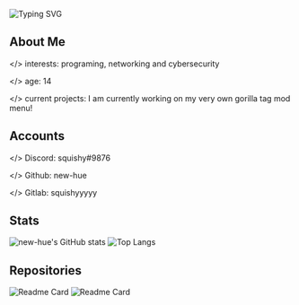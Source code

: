 ![Typing SVG](https://readme-typing-svg.herokuapp.com/?lines=Hello+World!;I'm+</squishy>;I+like+programming+and+gaming!)
## About Me
</> interests: programing, networking and cybersecurity

</> age: 14

</> current projects: I am currently working on my very own gorilla tag mod menu!
## Accounts
</> Discord: squishy#9876

</> Github: new-hue

</> Gitlab: squishyyyyy
## Stats
![new-hue's GitHub stats](https://github-readme-stats.vercel.app/api?username=new-hue&show_icons=true)
![Top Langs](https://github-readme-stats.vercel.app/api/top-langs/?username=new-hue)
## Repositories
![Readme Card](https://github-readme-stats.vercel.app/api/pin/?username=new-hue&repo=squishys_menu)
![Readme Card](https://github-readme-stats.vercel.app/api/pin/?username=new-hue&repo=gtag-files)
